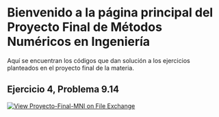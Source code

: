 # Bienvenido a la página principal del Proyecto Final de Métodos Numéricos en Ingeniería
Aquí se encuentran los códigos que dan solución a los ejercicios planteados en el proyecto final de la materia.

## Ejercicio 4, Problema 9.14
[![View Proyecto-Final-MNI on File Exchange](https://www.mathworks.com/matlabcentral/images/matlab-file-exchange.svg)](https://la.mathworks.com/matlabcentral/fileexchange/74161-proyecto-final-mni)
